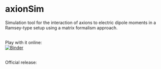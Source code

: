# axionSim
Simulation tool for the interaction of axions to electric dipole moments in a Ramsey-type setup using a matrix formalism approach. 
<br/>
<br/>

Play with it online: <br/>
[![Binder](https://mybinder.org/badge_logo.svg)](https://mybinder.org/v2/gh/https%3A%2F%2Fmybinder.org%2Fv2%2Fgh%2Fivoschulthess%2FaxionSim/HEAD?labpath=matrixSimulation.ipynb)
<br/>
<br/>

Official release: <br/>
